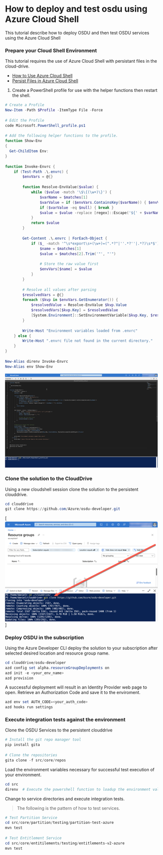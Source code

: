 # How to deploy and test osdu using Azure Cloud Shell

This tutorial describe how to deploy OSDU and then test OSDU services using the Azure Cloud Shell

### Prepare your Cloud Shell Environment

This tutorial requires the use of Azure Cloud Shell with persistant files in the cloud-drive.

- [How to Use Azure Cloud Shell](https://learn.microsoft.com/en-us/azure/cloud-shell/new-ui-shell-window)
- [Persist Files in  Azure Cloud Shell](https://learn.microsoft.com/en-us/azure/cloud-shell/persisting-shell-storage)

1. Create a PowerShell profile for use with the helper functions then restart the shell.

```powershell
# Create a Profile
New-Item -Path $Profile -ItemType File -Force

# Edit the Profile
code Microsoft.PowerShell_profile.ps1

# Add the following helper functions to the profile.
function Show-Env
{
  Get-ChildItem Env:
}

function Invoke-Envrc {
    if (Test-Path .\.envrc) {
        $envVars = @{}

        function Resolve-EnvValue($value) {
            while ($value -match '\$\{(\w+)\}') {
                $varName = $matches[1]
                $varValue = if ($envVars.ContainsKey($varName)) { $envVars[$varName] } else { [System.Environment]::GetEnvironmentVariable($varName) }
                if ($varValue -eq $null) { break }
                $value = $value -replace [regex]::Escape('${' + $varName + '}'), $varValue
            }
            return $value
        }

        Get-Content .\.envrc | ForEach-Object {
            if ($_ -match '^\s*export\s+(\w+)=(".*?"|''.*?''|.*?)\s*$') {
                $name = $matches[1]
                $value = $matches[2].Trim('"', "'")
                
                # Store the raw value first
                $envVars[$name] = $value
            }
        }

        # Resolve all values after parsing
        $resolvedVars = @{}
        foreach ($kvp in $envVars.GetEnumerator()) {
            $resolvedValue = Resolve-EnvValue $kvp.Value
            $resolvedVars[$kvp.Key] = $resolvedValue
            [System.Environment]::SetEnvironmentVariable($kvp.Key, $resolvedValue, [System.EnvironmentVariableTarget]::Process)
        }
        
        Write-Host "Environment variables loaded from .envrc"
    } else {
        Write-Host ".envrc file not found in the current directory."
    }
}

New-Alias direnv Invoke-Envrc
New-Alias env Show-Env
```

![Create Profile](./images/tutorial_1.png)

### Clone the solution to the CloudDrive

Using a new cloudshell session clone the solution to the persistent clouddrive.

```powershell
cd clouddrive
git clone https://github.com/Azure/osdu-developer.git
```

[![Clone Repository](./images/tutorial_2.png)]


### Deploy OSDU in the subscription

Using the Azure Developer CLI deploy the solution to your subscription after selected desired location and resource group name.

```powershell
cd clouddrive/osdu-developer
azd config set alpha.resourceGroupDeployments on
azd init -e <your_env_name>
azd provision
```


A successful deployment will result in an Identity Provider web page to open. Retrieve an Authorization Code and save it to the enviroment.

```powershell
azd env set AUTH_CODE=<your_auth_code>
azd hooks run settings
```

### Execute integration tests against the environment

Clone the OSDU Services to the persistent clouddrive

```powershell
# Install the git repo manager tool
pip install gita

# Clone the repositories
gita clone -f src/core/repos
```

Load the environment variables necessary for successful test execution of your environment.

```powershell
cd src
direnv  # Execute the powershell function to loadup the environment values
```

Change to service directories and execute integration tests.

> The following is the pattern of how to test services.

```powershell
# Test Partition Service
cd src/core/partition/testing/partition-test-azure
mvn test

# Test Entitlement Service
cd src/core/entitilements/testing/entitlements-v2-azure
mvn test
```
